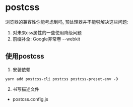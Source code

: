 # postcss

浏览器的兼容性你能考虑到吗, 预处理器并不能够解决这些问题:
1. 对未来css属性的一些使用降级问题
2. 前缀补全: Google非常卷 --webkit 

## 使用postcss

1. 安装依赖
```
yarn add postcss-cli postcss postcss-preset-env -D
```

2. 书写描述文件
- postcss.config.js
